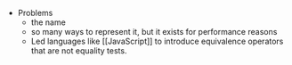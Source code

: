 - Problems
    - the name
    - so many ways to represent it, but it exists for performance reasons
    - Led languages like [[JavaScript]] to introduce equivalence operators that are not equality tests.
